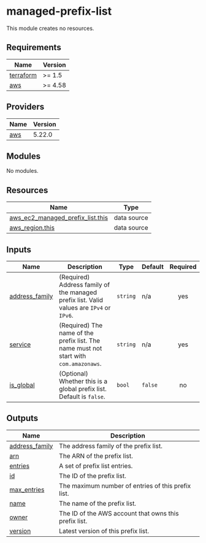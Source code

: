 # managed-prefix-list

This module creates no resources.

<!-- BEGINNING OF PRE-COMMIT-TERRAFORM DOCS HOOK -->
## Requirements

| Name | Version |
|------|---------|
| <a name="requirement_terraform"></a> [terraform](#requirement\_terraform) | >= 1.5 |
| <a name="requirement_aws"></a> [aws](#requirement\_aws) | >= 4.58 |

## Providers

| Name | Version |
|------|---------|
| <a name="provider_aws"></a> [aws](#provider\_aws) | 5.22.0 |

## Modules

No modules.

## Resources

| Name | Type |
|------|------|
| [aws_ec2_managed_prefix_list.this](https://registry.terraform.io/providers/hashicorp/aws/latest/docs/data-sources/ec2_managed_prefix_list) | data source |
| [aws_region.this](https://registry.terraform.io/providers/hashicorp/aws/latest/docs/data-sources/region) | data source |

## Inputs

| Name | Description | Type | Default | Required |
|------|-------------|------|---------|:--------:|
| <a name="input_address_family"></a> [address\_family](#input\_address\_family) | (Required) Address family of the managed prefix list. Valid values are `IPv4` or `IPv6`. | `string` | n/a | yes |
| <a name="input_service"></a> [service](#input\_service) | (Required) The name of the prefix list. The name must not start with `com.amazonaws`. | `string` | n/a | yes |
| <a name="input_is_global"></a> [is\_global](#input\_is\_global) | (Optional) Whether this is a global prefix list. Default is `false`. | `bool` | `false` | no |

## Outputs

| Name | Description |
|------|-------------|
| <a name="output_address_family"></a> [address\_family](#output\_address\_family) | The address family of the prefix list. |
| <a name="output_arn"></a> [arn](#output\_arn) | The ARN of the prefix list. |
| <a name="output_entries"></a> [entries](#output\_entries) | A set of prefix list entries. |
| <a name="output_id"></a> [id](#output\_id) | The ID of the prefix list. |
| <a name="output_max_entries"></a> [max\_entries](#output\_max\_entries) | The maximum number of entries of this prefix list. |
| <a name="output_name"></a> [name](#output\_name) | The name of the prefix list. |
| <a name="output_owner"></a> [owner](#output\_owner) | The ID of the AWS account that owns this prefix list. |
| <a name="output_version"></a> [version](#output\_version) | Latest version of this prefix list. |
<!-- END OF PRE-COMMIT-TERRAFORM DOCS HOOK -->
